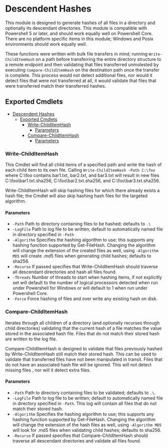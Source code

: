
# Descendent Hashes
This module is designed to generate hashes of all files in a directory and 
optionally its descendant directories. This module is compatible with Powershell
5 or later, and should work equally well on Powershell Core. There are no 
platform specific items in this module; Windows and Posix environments should 
work equally well.

These functions were written with bulk file transfers in mind; running
`Write-ChildItemHash` on a path before transferring the entire directory structure
to a remote endpoint and then validating that files transferred unmolested by
executing `Compare-ChildItemHash` on the destination path once the transfer is
complete.  This process would not detect additional files, nor would it detect
files that were not transferred at all, it would validate that files that were
transferred match their transferred hashes.

## Exported Cmdlets
- [Descendent Hashes](#descendent-hashes)
  - [Exported Cmdlets](#exported-cmdlets)
    - [Write-ChildItemHash](#write-childitemhash)
      - [Parameters](#parameters)
    - [Compare-ChildItemHash](#compare-childitemhash)
      - [Parameters](#parameters)

### Write-ChildItemHash
This Cmdlet will find all child items of a specified path and write the hash of
each child item to its own file. Calling `Write-ChildItemHash -Path C:\foo` where
C:\foo contains bar1.txt, bar2.txt, and bar3.txt will result in new files 
C:\foo\bar1.txt.sha256, C:\foo\bar2.txt.sha256, and C:\foo\bar3.txt.sha256.

Write-ChildItemHash will skip hashing files for which there already exists a hash
file; the Cmdlet will also skip hashing hash files for the targeted algorithm.
#### Parameters 
* `-Path` Path to directory containing files to be hashed; defaults to `.\`
* `-LogFile` Path to log file to be written; default to automatically named file
in directory specified in `-Path`
* `-Algorithm` Specifies the hashing algorithm to use; this supports any hashing
function supported by Get-FileHash.  Changing the algorithm will change the
extension of the created files as well, using `-Algorithm MD5` will create .md5
files when generating child hashes; defaults to sha256.
* `-Recurse` If passed specifies that Write-ChildItemHash should traverse all 
descendant directories and hash all files found.
* `-Threads` Number of threads to start when hashing items, if not explicitly set
will default to the number of logical processors detected when run under Powershell
for Windows or will default to 1 when run under Powershell Core.
* `-Force` Force hashing of files and over write any existing hash on disk.

### Compare-ChildItemHash
Iterates through all children of a directory (and optionally recurses through
child directories) validating that the current hash of a file matches the value
stored in the associated hash file. Files that do not match their stored hash
are written to the log file.

Compare-ChildItemHash is designed to validate that files previously hashed by
Write-ChildItemHash still match their stored hash. This can be used to validate
that transferred files have not been manipulated in transit. Files that do not 
have an associated hash file will be ignored. This will not detect missing files
, nor will it detect extra files.

#### Parameters
* `-Path` Path to directory containing files to be validated; defaults to `.\`.
* `-LogFile` Path to log file to be written; default to automatically named 
file in directory specified in `-Path`.  This log will contain all files that do
not match their stored hash.
* `-Algorithm` Specifies the hashing algorithm to use; this supports any hashing
function supported by Get-FileHash.  Changing the algorithm will change the
extension of the hash files as well, using `-Algorithm MD5` will look for .md5
files when validating child hashes; defaults to sha256.
* `-Recurse` If passed specifies that Compare-ChildItemHash should traverse all 
descendant directories and validate all files found.